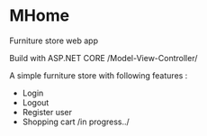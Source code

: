 # MHome
Furniture store web app

Build with ASP.NET CORE /Model-View-Controller/

A simple furniture store with following features :
- Login
- Logout
- Register user
- Shopping cart /in progress../
